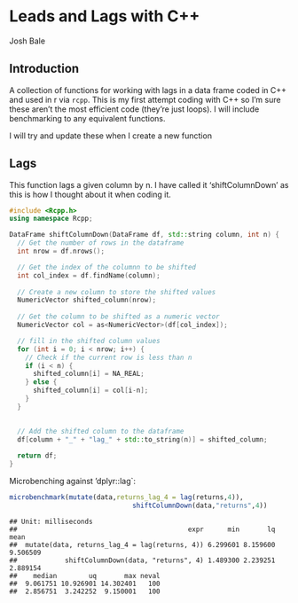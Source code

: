 Leads and Lags with C++
================
Josh Bale

## Introduction

A collection of functions for working with lags in a data frame coded in
C++ and used in r via `rcpp`. This is my first attempt coding with C++
so I’m sure these aren’t the most efficient code (they’re just loops). I
will include benchmarking to any equivalent functions.

I will try and update these when I create a new function

## Lags

This function lags a given column by n. I have called it
‘shiftColumnDown’ as this is how I thought about it when coding it.

``` cpp
#include <Rcpp.h>
using namespace Rcpp;

DataFrame shiftColumnDown(DataFrame df, std::string column, int n) {
  // Get the number of rows in the dataframe
  int nrow = df.nrows();

  // Get the index of the columnn to be shifted
  int col_index = df.findName(column);
  
  // Create a new column to store the shifted values
  NumericVector shifted_column(nrow);
  
  // Get the column to be shifted as a numeric vector
  NumericVector col = as<NumericVector>(df[col_index]);

  // fill in the shifted column values
  for (int i = 0; i < nrow; i++) {
    // Check if the current row is less than n
    if (i < n) {
      shifted_column[i] = NA_REAL;
    } else {
      shifted_column[i] = col[i-n];
    }
  }

  
  // Add the shifted column to the dataframe
  df[column + "_" + "lag_" + std::to_string(n)] = shifted_column;
  
  return df;
}
```

Microbenching against ’dplyr::lag\`:

``` r
microbenchmark(mutate(data,returns_lag_4 = lag(returns,4)),
                               shiftColumnDown(data,"returns",4))
```

    ## Unit: milliseconds
    ##                                           expr      min       lq     mean
    ##  mutate(data, returns_lag_4 = lag(returns, 4)) 6.299601 8.159600 9.506509
    ##            shiftColumnDown(data, "returns", 4) 1.489300 2.239251 2.889154
    ##    median        uq       max neval
    ##  9.061751 10.926901 14.302401   100
    ##  2.856751  3.242252  9.150001   100
